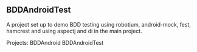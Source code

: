 BDDAndroidTest
---

A project set up to demo BDD testing using robotium, android-mock, fest, hamcrest and using aspectj 
and di in the main project.

Projects:
   BDDAndroid
   BDDAndroidTest
   
